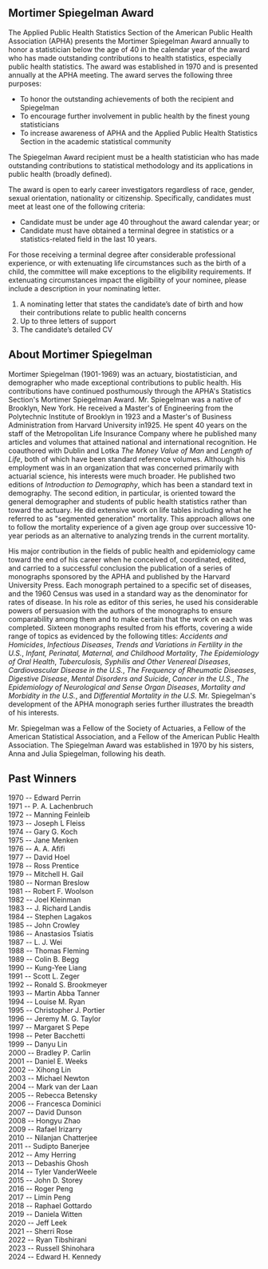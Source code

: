 ## Mortimer Spiegelman Award
 
The Applied Public Health Statistics Section of the American Public Health Association (APHA) presents the Mortimer Spiegelman Award annually to honor a statistician below the age of 40 in the calendar year of the award who has made outstanding contributions to health statistics, especially public health statistics. The award was established in 1970 and is presented annually at the APHA meeting. The award serves the following three purposes:

- To honor the outstanding achievements of both the recipient and Spiegelman
- To encourage further involvement in public health by the finest young statisticians
- To increase awareness of APHA and the Applied Public Health Statistics Section in the academic statistical community
 
The Spiegelman Award recipient must be a health statistician who has made outstanding contributions to statistical methodology and its applications in public health (broadly defined).
 
The award is open to early career investigators regardless of race, gender, sexual orientation, nationality or citizenship. Specifically, candidates must meet at least one of the following criteria:

- Candidate must be under age 40 throughout the award calendar year; or
- Candidate must have obtained a terminal degree in statistics or a statistics-related field in the last 10 years.

For those receiving a terminal degree after considerable professional experience, or with extenuating life circumstances such as the birth of a child, the committee will make exceptions to the eligibility requirements. If extenuating circumstances impact the eligibility of your nominee, please include a description in your nominating letter. 

1. A nominating letter that states the candidate’s date of birth and how their contributions relate to public health concerns
2. Up to three letters of support
3. The candidate’s detailed CV


## About Mortimer Spiegelman

Mortimer Spiegelman (1901-1969) was an actuary, biostatistician, and demographer who made exceptional contributions to public health. His contributions have continued posthumously through the APHA's Statistics Section's Mortimer Spiegelman Award.
Mr. Spiegelman was a native of Brooklyn, New York. He received a Master's of Engineering from the Polytechnic Institute of Brooklyn in 1923 and a Master's of Business Administration from Harvard University in1925. He spent 40 years on the staff of the Metropolitan Life Insurance Company where he published many articles and volumes that attained national and international recognition. He coauthored with Dublin and Lotka *The Money Value of Man* and *Length of Life*, both of which have been standard reference volumes.   Although his employment was in an organization that was concerned primarily with actuarial science, his interests were much broader.  He published two editions of *Introduction to Demography*, which has been a standard text in demography.  The second edition, in particular, is oriented toward the general demographer and students of public health statistics rather than toward the actuary. He did extensive work on life tables including what he referred to as "segmented generation" mortality.  This approach allows one to follow the mortality experience of a given age group over successive 10-year periods as an alternative to analyzing trends in the current mortality.

His major contribution in the fields of public health and epidemiology came toward the end of his career when he conceived of, coordinated, edited, and carried to a successful conclusion the publication of a series of monographs sponsored by the APHA and published by the Harvard University Press. Each monograph pertained to a specific set of diseases, and the 1960 Census was used in a standard way as the denominator for rates of disease. In his role as editor of this series, he used his considerable powers of persuasion with the authors of the monographs to ensure comparability among them and to make certain that the work on each was completed.   Sixteen monographs resulted from his efforts, covering a wide range of topics as evidenced by the following titles: *Accidents and Homicides*, *Infectious Diseases*, *Trends and Variations in Fertility in the U.S.*, *Infant, Perinatal, Maternal, and Childhood Mortality*, *The Epidemiology of Oral Health*, *Tuberculosis, Syphilis and Other Venereal Diseases*, *Cardiovascular Disease in the U.S.*, *The Frequency of Rheumatic Diseases*, *Digestive Disease*, *Mental Disorders and Suicide*, *Cancer in the U.S.*, *The Epidemiology of Neurological and Sense Organ Diseases*, *Mortality and Morbidity in the U.S.*, and *Differential Mortality in the U.S.*  Mr. Spiegelman's development of the APHA monograph series further illustrates the breadth of his interests.  

Mr. Spiegelman was a Fellow of the Society of Actuaries, a Fellow of the American Statistical Association, and a Fellow of the American Public Health Association. The Spiegelman Award was established in 1970 by his sisters, Anna and Julia Spiegelman, following his death. 

## Past Winners

1970 -- Edward Perrin<br>
1971 -- P. A. Lachenbruch<br>
1972 -- Manning Feinleib<br>
1973 -- Joseph L Fleiss<br>
1974 -- Gary G. Koch<br>
1975 -- Jane Menken<br>
1976 -- A. A. Afifi<br>
1977 -- David Hoel<br>
1978 -- Ross Prentice<br>
1979 -- Mitchell H. Gail<br>
1980 -- Norman Breslow<br>
1981 -- Robert F. Woolson<br>
1982 -- Joel Kleinman<br>
1983 -- J. Richard Landis<br>
1984 -- Stephen Lagakos<br>
1985 -- John Crowley<br>
1986 -- Anastasios Tsiatis<br>
1987 -- L. J. Wei<br>
1988 -- Thomas Fleming<br>
1989 -- Colin B. Begg<br>
1990 -- Kung-Yee Liang<br>
1991 -- Scott L. Zeger<br>
1992 -- Ronald S. Brookmeyer<br>
1993 -- Martin Abba Tanner<br>
1994 -- Louise M. Ryan<br>
1995 -- Christopher J. Portier<br>
1996 -- Jeremy M. G. Taylor<br>
1997 -- Margaret S Pepe<br>
1998 -- Peter Bacchetti<br>
1999 -- Danyu Lin<br>
2000 -- Bradley P. Carlin<br>
2001 -- Daniel E. Weeks<br>
2002 -- Xihong Lin<br>
2003 -- Michael Newton<br>
2004 -- Mark van der Laan<br>
2005 -- Rebecca Betensky<br>
2006 -- Francesca Dominici<br>
2007 -- David Dunson<br>
2008 -- Hongyu Zhao<br>
2009 -- Rafael Irizarry<br>
2010 -- Nilanjan Chatterjee<br>
2011 -- Sudipto Banerjee<br>
2012 -- Amy Herring<br>
2013 -- Debashis Ghosh<br>
2014 -- Tyler VanderWeele<br>
2015 -- John D. Storey<br>
2016 -- Roger Peng<br>
2017 -- Limin Peng<br>
2018 -- Raphael Gottardo<br>
2019 -- Daniela Witten<br>
2020 -- Jeff Leek <br> 
2021 -- Sherri Rose <br> 
2022 -- Ryan Tibshirani <br> 
2023 -- Russell Shinohara <br>
2024 -- Edward H. Kennedy
